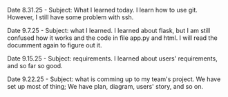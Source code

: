 Date 8.31.25 - Subject: What I learned today. I learn how to use git. However, I still have some problem with ssh.

Date 9.7.25 - Subject: what I learned. I learned about flask, but I am still confused how it works and the code in file app.py and html. I will read the documment again to figure out it.

Date 9.15.25 - Subject: requirements. I learned about users' requirements, and so far so good.

Date 9.22.25 - Subject: what is comming up to my team's project. We have set up most of thing; We have plan, diagram, users' story, and so on.

